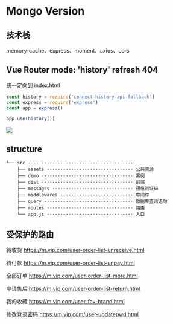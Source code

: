 # Mongo Version

## 技术栈

memory-cache、express、moment、axios、cors

## Vue Router mode: 'history' refresh 404

统一定向到 index.html

```js
const history = require('connect-history-api-fallback')
const express = require('express')
const app = express()

app.use(history())
```

![](https://upload-images.jianshu.io/upload_images/12334242-576afd35b0aaee78.gif?imageMogr2/auto-orient/strip)

## structure

```
└── src ·······································
    ├── assets ································ 公共资源
    ├── demo ·································· 案例
    ├── dist ·································· 前端
    ├── messages ······························ 短信验证码
    ├── middlewares ··························· 中间件
    ├── query ································· 数据库查询语句
    ├── routes ································ 路由
    └── app.js ································ 入口
```

## 受保护的路由

待收货 <https://m.vip.com/user-order-list-unreceive.html>

待付款 <https://m.vip.com/user-order-list-unpay.html>

全部订单 <https://m.vip.com/user-order-list-more.html>

申请售后 <https://m.vip.com/user-order-list-return.html>

我的收藏 <https://m.vip.com/user-fav-brand.html>

修改登录密码 <https://m.vip.com/user-updatepwd.html>